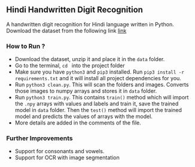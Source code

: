 ## Hindi Handwritten Digit Recognition
A handwritten digit recognition for Hindi language written in Python. Download the dataset from the following link [link](https://www.kaggle.com/ashokpant/devanagari-character-dataset)
### How to Run ?
- Download the dataset, unzip it and place it in the `data` folder.
- Go to the terminal, `cd ` into the project folder
- Make sure you have `python3` and `pip3` installed. Run `pip3 install -r requirements.txt` and it will install all project dependencies for you.
- Run `python3 clean.py`. This will scan the folders and images. Converts those images to numpy arrays and stores it in `data` folder.
- Run `python3 train.py`. This contains `train()` method which will import the `.npy` arrays with values and labels and train it, save the trained model in `data` folder. Then the `test()` method will import the trained model and predicts the values of arrays with the model.
- More details are added in the comments of the file.
### Further Improvements
-	Support for consonants and vowels.
-	Support for OCR with image segmentation
